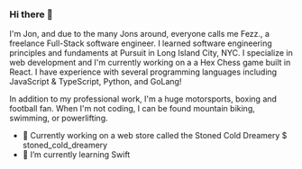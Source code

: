 ### Hi there 👋

I'm Jon, and due to the many Jons around, everyone calls me Fezz., a freelance Full-Stack software engineer. I learned software engineering principles and fundaments at Pursuit in Long Island City, NYC. I specialize in web development and I'm currently working on a a Hex Chess game built in React. I have experience with several programming languages including JavaScript & TypeScript, Python, and GoLang!

In addition to my professional work, I'm a huge motorsports, boxing and football fan. When I'm not coding, I can be found mountain biking, swimming, or powerlifting.

- 🔭 Currently working on a web store called the Stoned Cold Dreamery $ stoned_cold_dreamery
- 🌱 I’m currently learning Swift

<!--
**jonnicwolf/jonnicwolf** is a ✨ _special_ ✨ repository because its `README.md` (this file) appears on your GitHub profile.

Here are some ideas to get you started:




- 🤔 I’m looking for help with ...
- 💬 Ask me about ...
- 📫 How to reach me: ...
- 😄 Pronouns: ...
- ⚡ Fun fact: ...
-->

